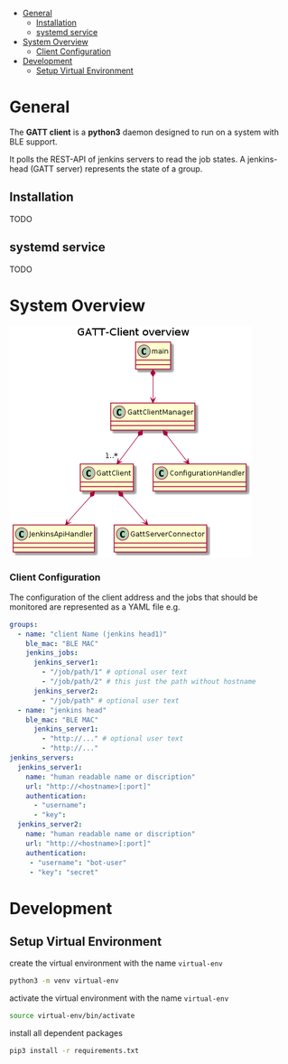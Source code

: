 
- [General](#general)
  - [Installation](#installation)
  - [systemd service](#systemd-service)
- [System Overview](#system-overview)
    - [Client Configuration](#client-configuration)
- [Development](#development)
  - [Setup Virtual Environment](#setup-virtual-environment)

# General

The **GATT client** is a **python3** daemon designed to run on a system with BLE support.

It polls the REST-API of jenkins servers to read the job states.
A jenkins-head (GATT server) represents the state of a group.

## Installation

TODO

## systemd service

TODO


# System Overview

![Class Diagram](./docs/diagrams/out/ClassDiagramOverview/GATT-Client_overview.png)


### Client Configuration
The configuration of the client address and the jobs that should be monitored are represented as a YAML file e.g.
```yaml
groups:
  - name: "client Name (jenkins head1)"
    ble_mac: "BLE MAC"
    jenkins_jobs:
      jenkins_server1:
        - "/job/path/1" # optional user text
        - "/job/path/2" # this just the path without hostname
      jenkins_server2:
        - "/job/path" # optional user text
  - name: "jenkins head"
    ble_mac: "BLE MAC"
      jenkins_server1:
        - "http://..." # optional user text
        - "http://..."
jenkins_servers:
  jenkins_server1:
    name: "human readable name or discription"
    url: "http://<hostname>[:port]"
    authentication:
      - "username":
      - "key":
  jenkins_server2:
    name: "human readable name or discription"
    url: "http://<hostname>[:port]"
    authentication:
     - "username": "bot-user"
     - "key": "secret"
```

# Development

## Setup Virtual Environment 
create the virtual environment with the name `virtual-env`

```bash
python3 -m venv virtual-env
```

activate the virtual environment with the name `virtual-env`
```bash
source virtual-env/bin/activate
```

install all dependent packages 

```bash
pip3 install -r requirements.txt
```
